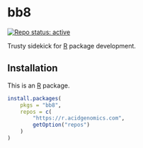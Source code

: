 # bb8

[![Repo status: active](https://www.repostatus.org/badges/latest/active.svg)](https://www.repostatus.org/#active)

Trusty sidekick for [R][] package development.

## Installation

This is an [R][] package.

```r
install.packages(
    pkgs = "bb8",
    repos = c(
        "https://r.acidgenomics.com",
        getOption("repos")
    )
)
```

[r]: https://www.r-project.org/
